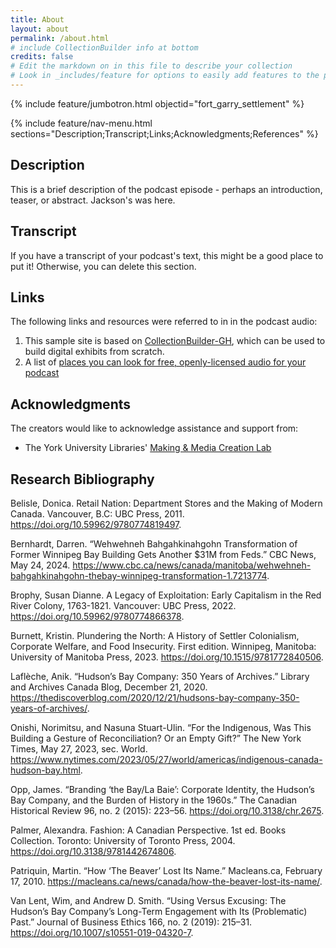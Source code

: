 ```yaml
---
title: About
layout: about
permalink: /about.html
# include CollectionBuilder info at bottom
credits: false
# Edit the markdown on in this file to describe your collection
# Look in _includes/feature for options to easily add features to the page
---
```


{% include feature/jumbotron.html objectid="fort_garry_settlement" %}

{% include feature/nav-menu.html sections="Description;Transcript;Links;Acknowledgments;References" %}

## Description

This is a brief description of the podcast episode - perhaps an introduction, teaser, or abstract. Jackson's was here.

## Transcript

If you have a transcript of your podcast's text, this might be a good place to put it! Otherwise, you can delete this section.

## Links
The following links and resources were referred to in in the podcast audio:

1. This sample site is based on [CollectionBuilder-GH](https://collectionbuilding.github.io/gh/), which can be used to build digital exhibits from scratch.
2. A list of [places you can look for free, openly-licensed audio for your podcast](https://www.canva.com/design/DAEJvWSiST4/FaBJKdustUaRcDy-oPD1uQ/view)

## Acknowledgments

The creators would like to acknowledge assistance and support from:

- The York University Libraries' [Making & Media Creation Lab](https://www.library.yorku.ca/ds/)

## Research Bibliography

Belisle, Donica. Retail Nation: Department Stores and the Making of Modern Canada. Vancouver, B.C: UBC Press, 2011. https://doi.org/10.59962/9780774819497.

Bernhardt, Darren. “Wehwehneh Bahgahkinahgohn Transformation of Former Winnipeg Bay Building Gets Another $31M from Feds.” CBC News, May 24, 2024. https://www.cbc.ca/news/canada/manitoba/wehwehneh-bahgahkinahgohn-thebay-winnipeg-transformation-1.7213774.

Brophy, Susan Dianne. A Legacy of Exploitation: Early Capitalism in the Red River Colony, 1763-1821. Vancouver: UBC Press, 2022. https://doi.org/10.59962/9780774866378.

Burnett, Kristin. Plundering the North: A History of Settler Colonialism, Corporate Welfare, and Food Insecurity. First edition. Winnipeg, Manitoba: University of Manitoba Press, 2023. https://doi.org/10.1515/9781772840506.

Laflèche, Anik. “Hudson’s Bay Company: 350 Years of Archives.” Library and Archives Canada Blog, December 21, 2020. https://thediscoverblog.com/2020/12/21/hudsons-bay-company-350-years-of-archives/.

Onishi, Norimitsu, and Nasuna Stuart-Ulin. “For the Indigenous, Was This Building a Gesture of Reconciliation? Or an Empty Gift?” The New York Times, May 27, 2023, sec. World. https://www.nytimes.com/2023/05/27/world/americas/indigenous-canada-hudson-bay.html.

Opp, James. “Branding ‘the Bay/La Baie’: Corporate Identity, the Hudson’s Bay Company, and the Burden of History in the 1960s.” The Canadian Historical Review 96, no. 2 (2015): 223–56. https://doi.org/10.3138/chr.2675.

Palmer, Alexandra. Fashion: A Canadian Perspective. 1st ed. Books Collection. Toronto: University of Toronto Press, 2004. https://doi.org/10.3138/9781442674806.

Patriquin, Martin. “How ‘The Beaver’ Lost Its Name.” Macleans.ca, February 17, 2010. https://macleans.ca/news/canada/how-the-beaver-lost-its-name/.

Van Lent, Wim, and Andrew D. Smith. “Using Versus Excusing: The Hudson’s Bay Company’s Long-Term Engagement with Its (Problematic) Past.” Journal of Business Ethics 166, no. 2 (2019): 215–31. https://doi.org/10.1007/s10551-019-04320-7.
